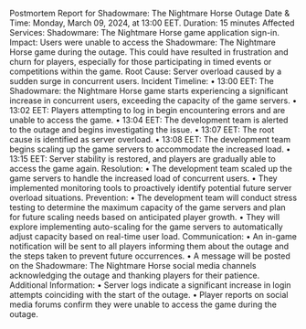 Postmortem Report for Shadowmare: The Nightmare Horse Outage
Date & Time: Monday, March 09, 2024, at 13:00 EET. 
Duration: 15 minutes 
Affected Services: Shadowmare: The Nightmare Horse game application sign-in.
Impact: Users were unable to access the Shadowmare: The Nightmare Horse game during the outage. This could have resulted in frustration and churn for players, especially for those participating in timed events or competitions within the game.
Root Cause: Server overload caused by a sudden surge in concurrent users.
Incident Timeline:
•	13:00 EET: The Shadowmare: the Nightmare Horse game starts experiencing a significant increase in concurrent users, exceeding the capacity of the game servers.
•	13:02 EET: Players attempting to log in begin encountering errors and are unable to access the game.
•	13:04 EET: The development team is alerted to the outage and begins investigating the issue.
•	13:07 EET: The root cause is identified as server overload.
•	13:08 EET: The development team begins scaling up the game servers to accommodate the increased load.
•	13:15 EET: Server stability is restored, and players are gradually able to access the game again.
Resolution:
•	The development team scaled up the game servers to handle the increased load of concurrent users.
•	They implemented monitoring tools to proactively identify potential future server overload situations.
Prevention:
•	The development team will conduct stress testing to determine the maximum capacity of the game servers and plan for future scaling needs based on anticipated player growth.
•	They will explore implementing auto-scaling for the game servers to automatically adjust capacity based on real-time user load.
Communication:
•	An in-game notification will be sent to all players informing them about the outage and the steps taken to prevent future occurrences.
•	A message will be posted on the Shadowmare: The Nightmare Horse social media channels acknowledging the outage and thanking players for their patience.
Additional Information:
•	Server logs indicate a significant increase in login attempts coinciding with the start of the outage.
•	Player reports on social media forums confirm they were unable to access the game during the outage.


